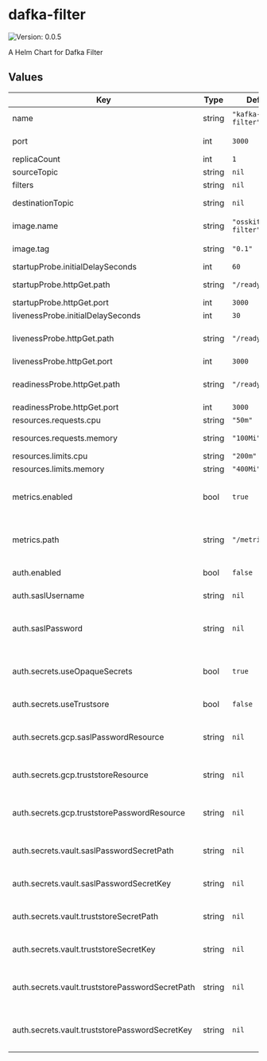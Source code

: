 # dafka-filter

![Version: 0.0.5](https://img.shields.io/badge/Version-0.0.5-informational?style=flat-square)

A Helm Chart for Dafka Filter

## Values

| Key | Type | Default | Description |
|-----|------|---------|-------------|
| name | string | `"kafka-stream-filter"` | name for this stream |
| port | int | `3000` | the port to use |
| replicaCount | int | `1` | pod count |
| sourceTopic | string | `nil` | source topic |
| filters | string | `nil` | filters |
| destinationTopic | string | `nil` | destination topic |
| image.name | string | `"osskit/dafka-filter"` | the image name to use |
| image.tag | string | `"0.1"` | the image tag to use |
| startupProbe.initialDelaySeconds | int | `60` |  |
| startupProbe.httpGet.path | string | `"/ready"` | the path for startup check |
| startupProbe.httpGet.port | int | `3000` |  |
| livenessProbe.initialDelaySeconds | int | `30` |  |
| livenessProbe.httpGet.path | string | `"/ready"` | the path for liveness check |
| livenessProbe.httpGet.port | int | `3000` |  |
| readinessProbe.httpGet.path | string | `"/ready"` | the path for readiness check |
| readinessProbe.httpGet.port | int | `3000` |  |
| resources.requests.cpu | string | `"50m"` | cpu requests |
| resources.requests.memory | string | `"100Mi"` | memory requests |
| resources.limits.cpu | string | `"200m"` | cpu limits |
| resources.limits.memory | string | `"400Mi"` | memory limits |
| metrics.enabled | bool | `true` | should prometheus scrape this server |
| metrics.path | string | `"/metrics"` | a path prometheus should scrape metrics from |
| auth.enabled | bool | `false` | should use authentication |
| auth.saslUsername | string | `nil` | sasl username |
| auth.saslPassword | string | `nil` | sasl password (not encrypted) |
| auth.secrets.useOpaqueSecrets | bool | `true` | should mount secrets to opaque secrets |
| auth.secrets.useTrustsore | bool | `false` | should use truststore |
| auth.secrets.gcp.saslPasswordResource | string | `nil` | gcp secret resource for sasl password |
| auth.secrets.gcp.truststoreResource | string | `nil` | gcp secret resource for truststore file |
| auth.secrets.gcp.truststorePasswordResource | string | `nil` | gcp secret resource for truststore password |
| auth.secrets.vault.saslPasswordSecretPath | string | `nil` | vault secret path for sasl password |
| auth.secrets.vault.saslPasswordSecretKey | string | `nil` | vault secret key for sasl password |
| auth.secrets.vault.truststoreSecretPath | string | `nil` | vault secret path for truststore file |
| auth.secrets.vault.truststoreSecretKey | string | `nil` | vault secret key for truststore file |
| auth.secrets.vault.truststorePasswordSecretPath | string | `nil` | vault secret path for truststore password |
| auth.secrets.vault.truststorePasswordSecretKey | string | `nil` | vault secret key for truststore password |


